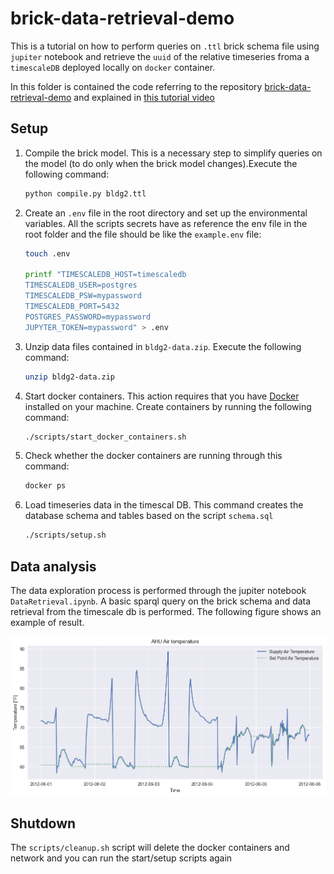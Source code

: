 # brick-data-retrieval-demo

This is a tutorial on how to perform queries on `.ttl` brick schema file using `jupiter` notebook and retrieve
the `uuid` of the relative timeseries froma a `timescaleDB` deployed locally on `docker` container.

In this folder is contained the code referring to the
repository [brick-data-retrieval-demo](https://github.com/gtfierro/brick-data-retrieval-demo) and explained
in [this tutorial video](https://www.youtube.com/watch?v=kZYNXoiM8gk)

## Setup

1. Compile the brick model. This is a necessary step to simplify queries on the model (to do only when the brick model
   changes).Execute the following command:
   ```bash 
   python compile.py bldg2.ttl
   ```

2. Create an `.env` file in the root directory and set up the environmental variables. All the scripts secrets have as
   reference the env file in the root folder and the file should be like the `example.env` file:
   ```bash 
   touch .env
   
   printf "TIMESCALEDB_HOST=timescaledb
   TIMESCALEDB_USER=postgres 
   TIMESCALEDB_PSW=mypassword 
   TIMESCALEDB_PORT=5432 
   POSTGRES_PASSWORD=mypassword 
   JUPYTER_TOKEN=mypassword" > .env
   ```

3. Unzip data files contained in `bldg2-data.zip`. Execute the following command:
    ```bash
    unzip bldg2-data.zip
    ```

4. Start docker containers. This action requires that you have [Docker](https://www.docker.com/) installed on your
   machine. Create containers by running the following command:
    ```bash
    ./scripts/start_docker_containers.sh
    ```
5. Check whether the docker containers are running through this command:
    ```bash
    docker ps
    ```

6. Load timeseries data in the timescal DB. This command creates the database schema and tables based on the
   script `schema.sql`
    ```bash
    ./scripts/setup.sh
    ```

## Data analysis

The data exploration process is performed through the jupiter notebook `DataRetrieval.ipynb`. A basic sparql query on
the brick schema and data retrieval from the timescale db is performed. The following figure shows an example of result.

![Example of timeseries from query on timescald db and brick model](./img/download.png "Example of timeseries from query on timescald db and brick model")

## Shutdown

The `scripts/cleanup.sh` script will delete the docker containers and network and you can run the start/setup scripts
again
